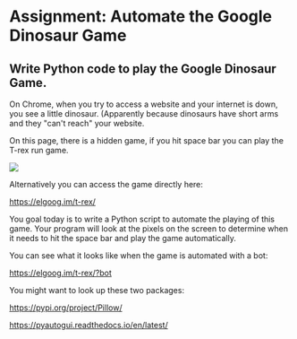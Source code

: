 # Assignment: Automate the Google Dinosaur Game
## Write Python code to play the Google Dinosaur Game.


On Chrome, when you try to access a website and your internet is down, you see a little dinosaur. (Apparently because dinosaurs have short arms and they "can't reach" your website.

On this page, there is a hidden game, if you hit space bar you can play the T-rex run game.

![](https://img-c.udemycdn.com/redactor/raw/assignment/2020-11-01_15-30-00-e8bc02169a1de26d1e5afd7a97053f9c.png)

Alternatively you can access the game directly here:

https://elgoog.im/t-rex/

You goal today is to write a Python script to automate the playing of this game. Your program will look at the pixels on the screen to determine when it needs to hit the space bar and play the game automatically.

You can see what it looks like when the game is automated with a bot:

https://elgoog.im/t-rex/?bot



You might want to look up these two packages:

https://pypi.org/project/Pillow/

https://pyautogui.readthedocs.io/en/latest/
